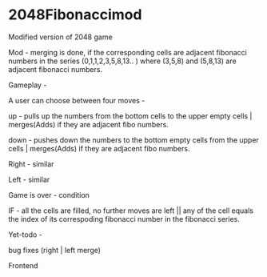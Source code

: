 # 2048Fibonaccimod
Modified version of 2048 game

Mod - merging is done, if the corresponding cells are adjacent fibonacci numbers in the series
(0,1,1,2,3,5,8,13.. ) where (3,5,8) and (5,8,13) are adjacent fibonacci numbers.

Gameplay -

A user can choose between four moves -

up - pulls up the numbers from the bottom cells to the upper empty cells | merges(Adds) if they are adjacent fibo numbers.

down - pushes down the numbers to the bottom empty cells from the upper cells | merges(Adds) if they are adjacent fibo numbers. 

Right - similar

Left - similar


Game is over - condition 

IF - all the cells are filled, no further moves are left || any of the cell equals the index of its correspoding fibonacci number in the fibonacci series.

Yet-todo - 

bug fixes (right | left merge)

Frontend
